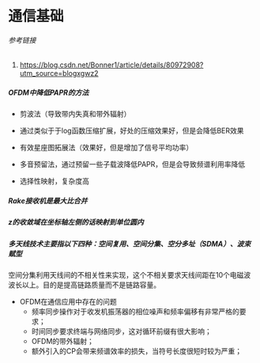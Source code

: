 # 通信基础

###### 参考链接

1. https://blog.csdn.net/Bonner1/article/details/80972908?utm_source=blogxgwz2

##### OFDM中降低PAPR的方法

- 剪波法（导致带内失真和带外辐射）

- 通过类似于于log函数压缩扩展，好处的压缩效果好，但是会降低BER效果
- 有效星座图拓展法（效果好，但是增加了信号平均功率）
- 多音预留法，通过预留一些子载波降低PAPR，但是会导致频谱利用率降低
- 选择性映射，复杂度高

##### Rake接收机是最大比合并

##### z的收敛域在坐标轴左侧的话映射到单位圆内

##### 多天线技术主要指以下四种：空间复用、空间分集、空分多址（SDMA）、波束赋型

空间分集利用天线间的不相关性来实现，这个不相关要求天线间距在10个电磁波波长以上。目的是提高链路质量而不是链路容量。



- OFDM在通信应用中存在的问题
  - 频率同步操作对于收发机振荡器的相位噪声和频率偏移有非常严格的要求；
  - 时间同步要求终端与网络同步，这对循环前缀有很大影响；
  - OFDM的带外辐射；
  - 额外引入的CP会带来频谱效率的损失，当符号长度很短时较为严重；


